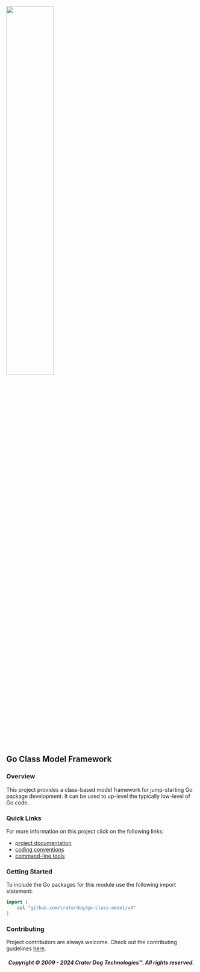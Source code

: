 <img src="https://craterdog.com/images/CraterDog.png" width="50%">

## Go Class Model Framework

### Overview
This project provides a class-based model framework for jump-starting Go package
development.  It can be used to up-level the typically low-level of Go code.

### Quick Links
For more information on this project click on the following links:
 * [project documentation](https://github.com/craterdog/go-class-model/wiki)
 * [coding conventions](https://github.com/craterdog/go-class-model/wiki)
 * [command-line tools](https://github.com/craterdog/go-model-tools/wiki)

### Getting Started
To include the Go packages for this module use the following import statement:
```go
import (
	col "github.com/craterdog/go-class-model/v4"
)
```

### Contributing
Project contributors are always welcome. Check out the contributing guidelines
[here](https://github.com/craterdog/go-class-model/blob/main/.github/CONTRIBUTING.md).

<H5 align="center"> Copyright © 2009 - 2024  Crater Dog Technologies™. All rights reserved. </H5>
